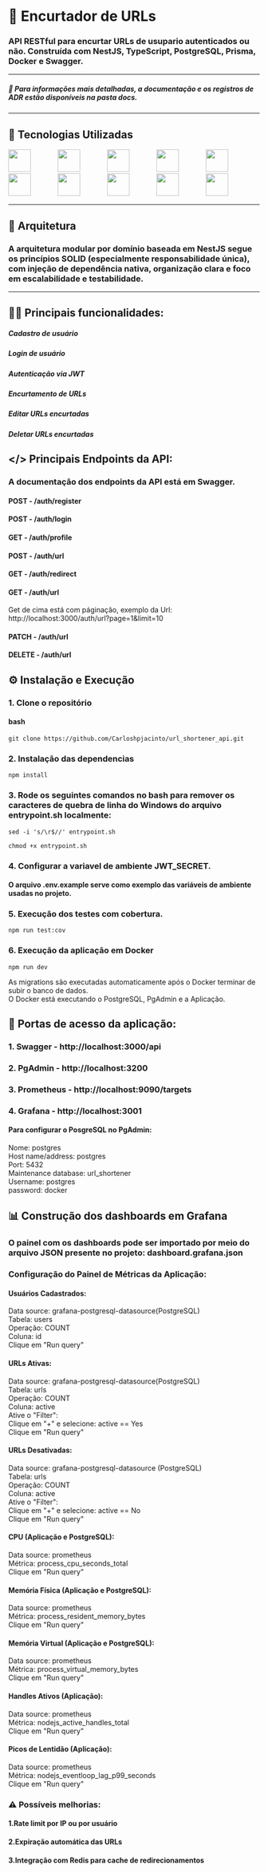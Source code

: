 # 🔗 Encurtador de URLs

### API RESTful para encurtar URLs de usupario autenticados ou não. Construída com NestJS, TypeScript, PostgreSQL, Prisma, Docker e Swagger.

---

##### 📄 Para informações mais detalhadas, a documentação e os registros de ADR estão disponíveis na pasta docs.

---

## 🚀 Tecnologias Utilizadas

<div>
  <img src="https://cdn.jsdelivr.net/gh/devicons/devicon@latest/icons/nestjs/nestjs-original.svg" width="45" height="45" style="margin-right: 50px;"/>
  <img src="https://cdn.jsdelivr.net/gh/devicons/devicon@latest/icons/nodejs/nodejs-original-wordmark.svg" width="45" height="45" style="margin-right: 50px;"/>
  <img src="https://cdn.jsdelivr.net/gh/devicons/devicon@latest/icons/typescript/typescript-original.svg" width="45" height="45" style="margin-right: 50px;"/>
  <img src="https://cdn.jsdelivr.net/gh/devicons/devicon@latest/icons/prisma/prisma-original-wordmark.svg" width="45" height="45" style="margin-right: 50px;"/>
  <img src="https://cdn.jsdelivr.net/gh/devicons/devicon@latest/icons/postgresql/postgresql-original-wordmark.svg" width="45" height="45" style="margin-right: 50px;"/>
  <img src="https://cdn.jsdelivr.net/gh/devicons/devicon@latest/icons/jest/jest-plain.svg" width="45" height="45" style="margin-right: 50px;"/>
  <img src="https://cdn.jsdelivr.net/gh/devicons/devicon@latest/icons/swagger/swagger-original-wordmark.svg" width="45" height="45" style="margin-right: 50px;"/>
  <img src="https://cdn.jsdelivr.net/gh/devicons/devicon@latest/icons/prometheus/prometheus-plain-wordmark.svg" width="45" height="45" style="margin-right: 50px;"/>
  <img src="https://cdn.jsdelivr.net/gh/devicons/devicon@latest/icons/grafana/grafana-original-wordmark.svg" width="45" height="45" style="margin-right: 50px;"/>
  <img src="https://cdn.jsdelivr.net/gh/devicons/devicon@latest/icons/docker/docker-original-wordmark.svg" width="45" height="45" style="margin-right: 50px;"/>
</div>

---

## 📁 Arquitetura

### A arquitetura modular por domínio baseada em NestJS segue os princípios SOLID (especialmente responsabilidade única), com injeção de dependência nativa, organização clara e foco em escalabilidade e testabilidade.

---

## 👨‍💻 Principais funcionalidades:

##### Cadastro de usuário

##### Login de usuário

##### Autenticação via JWT

##### Encurtamento de URLs

##### Editar URLs encurtadas

##### Deletar URLs encurtadas

## </> Principais Endpoints da API:

### A documentação dos endpoints da API está em Swagger.

#### POST - /auth/register

#### POST - /auth/login

#### GET - /auth/profile

#### POST - /auth/url

#### GET - /auth/redirect

#### GET - /auth/url

Get de cima está com páginação, exemplo da Url: http://localhost:3000/auth/url?page=1&limit=10

#### PATCH - /auth/url

#### DELETE - /auth/url

## ⚙️ Instalação e Execução

### 1. Clone o repositório

#### bash

    git clone https://github.com/Carloshpjacinto/url_shortener_api.git

### 2. Instalação das dependencias

    npm install

### 3. Rode os seguintes comandos no bash para remover os caracteres de quebra de linha do Windows do arquivo entrypoint.sh localmente:

    sed -i 's/\r$//' entrypoint.sh

    chmod +x entrypoint.sh

### 4. Configurar a variavel de ambiente JWT_SECRET.

#### O arquivo .env.example serve como exemplo das variáveis de ambiente usadas no projeto.

### 5. Execução dos testes com cobertura.

    npm run test:cov

### 6. Execução da aplicação em Docker

    npm run dev

As migrations são executadas automaticamente após o Docker terminar de subir o banco de dados.<br>
O Docker está executando o PostgreSQL, PgAdmin e a Aplicação.

## 🚪 Portas de acesso da aplicação:

### 1. Swagger - http://localhost:3000/api

### 2. PgAdmin - http://localhost:3200

### 3. Prometheus - http://localhost:9090/targets

### 4. Grafana - http://localhost:3001

#### Para configurar o PosgreSQL no PgAdmin:<br>

Nome: postgres<br>
Host name/address: postgres<br>
Port: 5432<br>
Maintenance database: url_shortener<br>
Username: postgres<br>
password: docker

## 📊 Construção dos dashboards em Grafana

### O painel com os dashboards pode ser importado por meio do arquivo JSON presente no projeto: dashboard.grafana.json

### Configuração do Painel de Métricas da Aplicação:

#### Usuários Cadastrados:

Data source: grafana-postgresql-datasource(PostgreSQL)<br>
Tabela: users<br>
Operação: COUNT<br>
Coluna: id<br>
Clique em "Run query"<br>

#### URLs Ativas:

Data source: grafana-postgresql-datasource(PostgreSQL)<br>
Tabela: urls<br>
Operação: COUNT<br>
Coluna: active<br>
Ative o "Filter":<br>
Clique em "+" e selecione: active == Yes<br>
Clique em "Run query"<br>

#### URLs Desativadas:

Data source: grafana-postgresql-datasource (PostgreSQL)<br>
Tabela: urls<br>
Operação: COUNT<br>
Coluna: active<br>
Ative o "Filter":<br>
Clique em "+" e selecione: active == No<br>
Clique em "Run query"<br>

#### CPU (Aplicação e PostgreSQL):

Data source: prometheus<br>
Métrica: process_cpu_seconds_total<br>
Clique em "Run query"<br>

#### Memória Física (Aplicação e PostgreSQL):

Data source: prometheus<br>
Métrica: process_resident_memory_bytes<br>
Clique em "Run query"<br>

#### Memória Virtual (Aplicação e PostgreSQL):

Data source: prometheus<br>
Métrica: process_virtual_memory_bytes<br>
Clique em "Run query"<br>

#### Handles Ativos (Aplicação):

Data source: prometheus<br>
Métrica: nodejs_active_handles_total<br>
Clique em "Run query"<br>

#### Picos de Lentidão (Aplicação):

Data source: prometheus<br>
Métrica: nodejs_eventloop_lag_p99_seconds<br>
Clique em "Run query"<br>

### ⚠️ Possíveis melhorias:

#### 1.Rate limit por IP ou por usuário

#### 2.Expiração automática das URLs

#### 3.Integração com Redis para cache de redirecionamentos
